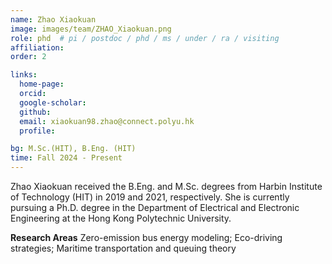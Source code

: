 ```yaml
---
name: Zhao Xiaokuan
image: images/team/ZHAO_Xiaokuan.png
role: phd  # pi / postdoc / phd / ms / under / ra / visiting
affiliation: 
order: 2

links:
  home-page: 
  orcid: 
  google-scholar: 
  github: 
  email: xiaokuan98.zhao@connect.polyu.hk
  profile: 

bg: M.Sc.(HIT), B.Eng. (HIT)
time: Fall 2024 - Present 
---
```


<!--  Add a short self introduction here -->
<!-- Like Research Areas -->

Zhao Xiaokuan received the B.Eng. and M.Sc. degrees from Harbin Institute of Technology (HIT) in 2019 and 2021, respectively. She is currently pursuing a Ph.D. degree in the Department of Electrical and Electronic Engineering at the Hong Kong Polytechnic University.

**Research Areas**
Zero-emission bus energy modeling; Eco-driving strategies; Maritime transportation and queuing theory
